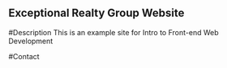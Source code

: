 Exceptional Realty Group Website
----
#Description
This is  an example site for Intro to Front-end Web Development

#Contact
